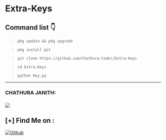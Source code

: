 # Extra-Keys

## Command list 👇

>`pkg update && pkg upgrade`

>`pkg install git`

>`git clone https://github.com/Chathura-Coder/Extra-Keys`

>`cd Extra-Keys`

>`python Key.py`

<hr colour="Red" size="10">
<h3>CHATHURA JANITH:<h3/>
<img src="Termux.jpg">

<br>


## [+] Find Me on :

[![Github](https://img.shields.io/badge/Github-Chathura--Coder-green?style=for-the-badge&logo=github)](https://github.com/Chathura-Coder)


